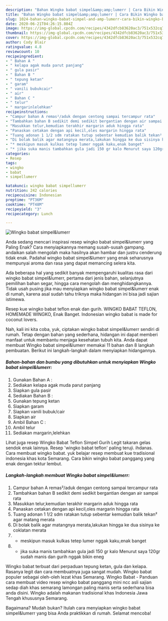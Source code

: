 ```yaml
---
description: "Bahan Wingko babat simpel&amp;amp;lumerr | Cara Bikin Wingko babat simpel&amp;amp;lumerr Yang Lezat Sekali"
title: "Bahan Wingko babat simpel&amp;amp;lumerr | Cara Bikin Wingko babat simpel&amp;amp;lumerr Yang Lezat Sekali"
slug: 1024-bahan-wingko-babat-simpel-and-amp-lumerr-cara-bikin-wingko-babat-simpel-and-amp-lumerr-yang-lezat-sekali
date: 2020-06-21T04:26:15.804Z
image: https://img-global.cpcdn.com/recipes/4342dfcb83620ac3/751x532cq70/wingko-babat-simpellumerr-foto-resep-utama.jpg
thumbnail: https://img-global.cpcdn.com/recipes/4342dfcb83620ac3/751x532cq70/wingko-babat-simpellumerr-foto-resep-utama.jpg
cover: https://img-global.cpcdn.com/recipes/4342dfcb83620ac3/751x532cq70/wingko-babat-simpellumerr-foto-resep-utama.jpg
author: Cody Blair
ratingvalue: 4.8
reviewcount: 10
recipeingredient:
- " Bahan A "
- " kelapa agak muda parut panjang"
- " gula pasir"
- " Bahan B "
- " tepung ketan"
- " garam"
- " vanili bubukcair"
- " air"
- " Bahan C "
- " telur"
- " margarinlelehkan"
recipeinstructions:
- "Campur bahan A remas²/aduk dengan centong sampai tercampur rata"
- "Tambahkan bahan B sedikit demi sedikit bergantian dengan air sampai rata"
- "Masukkan telur,kemudian terakhir margarin aduk hingga rata"
- "Panaskan cetakan dengan api kecil,oles margarin hingga rata"
- "Tuang adonan 1 1/2 sdm ratakan tutup sebentar kemudian balik tekan² agar matang merata"
- "Di bolak balik agar matangnya merata,lakukan hingga ke dua sisinya ke coklatan merata"
- "* meskipun masuk kulkas tetep lumer nggak kaku,enak banget"
- "* jika suka manis tambahkan gula jadi 150 gr kalo Menurut saya 120gr sudah manis dan gurih nggak bikin eneg"
categories:
- Resep
tags:
- wingko
- babat
- simpellumerr

katakunci: wingko babat simpellumerr 
nutrition: 242 calories
recipecuisine: Indonesian
preptime: "PT36M"
cooktime: "PT48M"
recipeyield: "3"
recipecategory: Lunch

---
```



![Wingko babat simpel&amp;lumerr](https://img-global.cpcdn.com/recipes/4342dfcb83620ac3/751x532cq70/wingko-babat-simpellumerr-foto-resep-utama.jpg)

Anda sedang mencari inspirasi resep wingko babat simpel&amp;lumerr yang Paling Enak? Cara menyiapkannya memang susah-susah gampang. andaikan salah mengolah maka hasilnya akan hambar dan justru cenderung tidak enak. Padahal wingko babat simpel&amp;lumerr yang enak seharusnya mempunyai aroma dan rasa yang dapat memancing selera kita.

Ada beberapa hal yang sedikit banyak mempengaruhi kualitas rasa dari wingko babat simpel&amp;lumerr, pertama dari jenis bahan, selanjutnya pemilihan bahan segar, hingga cara mengolah dan menghidangkannya. Tidak usah pusing jika mau menyiapkan wingko babat simpel&amp;lumerr enak di rumah, karena asal sudah tahu triknya maka hidangan ini bisa jadi sajian istimewa.

Resep kue wingko babat teflon enak dan gurih. WINGKO BABAT TEFLON, HOMEMADE WINGKO, Enak Banget. Indonesian wingko babat is made for coconut lovers.


Nah, kali ini kita coba, yuk, ciptakan wingko babat simpel&amp;lumerr sendiri di rumah. Tetap dengan bahan yang sederhana, hidangan ini dapat memberi manfaat untuk membantu menjaga kesehatan tubuh kita. Anda dapat membuat Wingko babat simpel&amp;lumerr memakai 11 bahan dan 8 langkah pembuatan. Berikut ini langkah-langkah dalam menyiapkan hidangannya.

<!--inarticleads1-->

##### Bahan-bahan dan bumbu yang dibutuhkan untuk menyiapkan Wingko babat simpel&amp;lumerr:

1. Gunakan  Bahan A :
1. Sediakan  kelapa agak muda parut panjang
1. Siapkan  gula pasir
1. Sediakan  Bahan B :
1. Gunakan  tepung ketan
1. Siapkan  garam
1. Siapkan  vanili bubuk/cair
1. Siapkan  air
1. Ambil  Bahan C :
1. Ambil  telur
1. Sediakan  margarin,lelehkan


Lihat juga resep Wingko Babat Teflon Simpel Gurih Legit takaran gelas sendok enak lainnya. Resep &#39;wingko babat teflon&#39; paling teruji. ihdanas. Cara membuat wingko babat. yuk belajar resep membuat kue tradisional indonesia khas kota Semarang. Cara bikin wingko babat panggang yang enak dengan tektur lembut. 

<!--inarticleads2-->

##### Langkah-langkah membuat Wingko babat simpel&amp;lumerr:

1. Campur bahan A remas²/aduk dengan centong sampai tercampur rata
1. Tambahkan bahan B sedikit demi sedikit bergantian dengan air sampai rata
1. Masukkan telur,kemudian terakhir margarin aduk hingga rata
1. Panaskan cetakan dengan api kecil,oles margarin hingga rata
1. Tuang adonan 1 1/2 sdm ratakan tutup sebentar kemudian balik tekan² agar matang merata
1. Di bolak balik agar matangnya merata,lakukan hingga ke dua sisinya ke coklatan merata
1. * meskipun masuk kulkas tetep lumer nggak kaku,enak banget
1. * jika suka manis tambahkan gula jadi 150 gr kalo Menurut saya 120gr sudah manis dan gurih nggak bikin eneg


Wingko babat terbuat dari perpaduan tepung ketan, gula dan kelapa. Rasanya legit dan cara membuatnya juga sangat mudah. Wingko babat populer sebagai oleh-oleh lezat khas Semarang. Wingko Babat - Panduan cara membuat video resep wingko babat panggang mini ncc asli sajian sedap diah khas semarang lamongan paling manis serta sederhana bisa anda disini. Wingko adalah makanan tradisional khas Indonesia Jawa Tengah khususnya Semarang. 

Bagaimana? Mudah bukan? Itulah cara menyiapkan wingko babat simpel&amp;lumerr yang bisa Anda praktikkan di rumah. Selamat mencoba!
